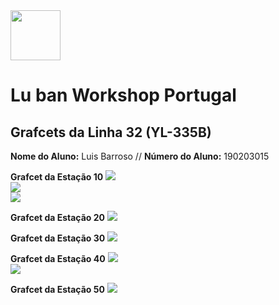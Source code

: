 <img src="https://github.com/LMigu3liPT/Documentation_Luban/blob/main/Grafcets/32_Manual/Imagens_Grafcets/Logo_Luban.png" width="80" />    

# Lu ban Workshop Portugal

## Grafcets da Linha 32 (YL-335B)

<p>
  <strong>Nome do Aluno:</strong> Luis Barroso // <strong>Número do Aluno:</strong> 190203015
</p>


**Grafcet da Estação 10**
<img src="https://github.com/LMigu3liPT/Documentation_Luban/blob/main/Grafcets/32_Manual/Imagens_Grafcets/19PLC-1.png" />      
<img src="https://github.com/LMigu3liPT/Documentation_Luban/blob/main/Grafcets/32_Manual/Imagens_Grafcets/19PLC-2.png" />    
<img src="https://github.com/LMigu3liPT/Documentation_Luban/blob/main/Grafcets/32_Manual/Imagens_Grafcets/19PLC-3.png" />    


**Grafcet da Estação 20**
<img src="https://github.com/LMigu3liPT/Documentation_Luban/blob/main/Grafcets/32_Manual/Imagens_Grafcets/29PLC-1.png" />    

**Grafcet da Estação 30**
<img src="https://github.com/LMigu3liPT/Documentation_Luban/blob/main/Grafcets/32_Manual/Imagens_Grafcets/39PLC-1.png" />    

**Grafcet da Estação 40**
<img src="https://github.com/LMigu3liPT/Documentation_Luban/blob/main/Grafcets/32_Manual/Imagens_Grafcets/49PLC-1.png" />    
<img src="https://github.com/LMigu3liPT/Documentation_Luban/blob/main/Grafcets/32_Manual/Imagens_Grafcets/49PLC-2.png" />    


**Grafcet da Estação 50**
<img src="https://github.com/LMigu3liPT/Documentation_Luban/blob/main/Grafcets/32_Manual/Imagens_Grafcets/59PLC-1.png" />    
